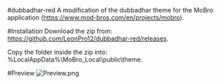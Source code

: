 #dubbadhar-red
A modification of the dubbadhar theme for the MoBro application (https://www.mod-bros.com/en/projects/mobro).

#Installation
Download the zip from: https://github.com/LeonPro12/dubbadhar-red/releases.

Copy the folder inside the zip into: %LocalAppData%\MoBro_Local\public\theme.

#Preview
![Preview.png](https://github.com/LeonPro12/dubbadhar-red/blob/master/Preview.png)
